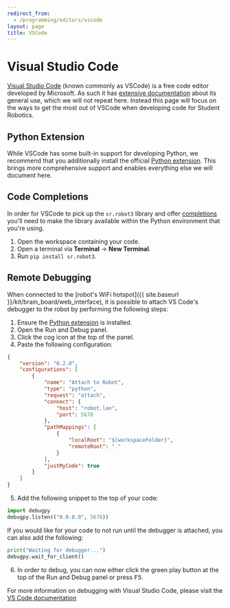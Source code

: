 ```yaml
---
redirect_from:
  - /programming/editors/vscode
layout: page
title: VSCode
---
```


# Visual Studio Code

[Visual Studio Code][vscode] (known commonly as VSCode) is a free code editor
developed by Microsoft. As such it has [extensive documentation][vscode-docs]
about its general use, which we will not repeat here. Instead this page will
focus on the ways to get the most out of VSCode when developing code for Student
Robotics.

<!-- We link to the homepage as that has a big install button --->
[vscode]: https://code.visualstudio.com
<!-- but we also want to link directly to their docs so people have a starting point --->
[vscode-docs]: https://code.visualstudio.com/docs

## Python Extension

While VSCode has some built-in support for developing Python, we recommend that
you additionally install the official [Python extension][ms-python.python]. This
brings more comprehensive support and enables everything else we will document
here.

[ms-python.python]: https://marketplace.visualstudio.com/items?itemName=ms-python.python

## Code Completions

In order for VSCode to pick up the `sr.robot3` library and offer [completions][code-completion]
you'll need to make the library available within the Python environment that you're using.

1. Open the workspace containing your code.
2. Open a terminal via **Terminal** &rarr; **New Terminal**.
3. Run `pip install sr.robot3`.

[code-completion]: https://en.wikipedia.org/wiki/Autocomplete#In_source_code_editors

## Remote Debugging

When connected to the [robot's WiFi hotspot]({{ site.baseurl }}/kit/brain_board/web_interface), it is possible to attach VS Code's
debugger to the robot by performing the following steps:

1. Ensure the [Python extension](#python-extension) is installed.
2. Open the Run and Debug panel.
3. Click the cog icon at the top of the panel.
4. Paste the following configuration:
```json
{
    "version": "0.2.0",
    "configurations": [
        {
            "name": "Attach to Robot",
            "type": "python",
            "request": "attach",
            "connect": {
                "host": "robot.lan",
                "port": 5678
            },
            "pathMappings": [
                {
                    "localRoot": "${workspaceFolder}",
                    "remoteRoot": "."
                }
            ],
            "justMyCode": true
        }
    ]
}
```
5. Add the following snippet to the top of your code:
```python
import debugpy
debugpy.listen(("0.0.0.0", 5678))
```

If you would like for your code to not run until the debugger is attached, you can also add the following:
```python
print("Waiting for debugger...")
debugpy.wait_for_client()
```

6. In order to debug, you can now either click the green play button at the top of the Run and Debug panel or press <kbd>F5</kbd>.

For more information on debugging with Visual Studio Code, please visit the [VS Code documentation][vs-code-debug-docs]

[vs-code-debug-docs]: https://code.visualstudio.com/Docs/editor/debugging
